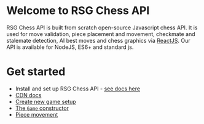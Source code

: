# Welcome to RSG Chess API

<div style="max-width: 950px; display: block;">
RSG Chess API is built from scratch open-source Javascript chess API. It is used for move validation, piece placement and movement, checkmate and stalemate detection, AI best moves and chess graphics via <a href="https://reactjs.org/" target="_blank">ReactJS</a>. Our API is available for NodeJS, ES6+ and standard js.
</div>

# Get started
- Install and set up RSG Chess API - [see docs here](/docs/api/install)
- [CDN docs](/docs/api/cdn)
- [Create new game setup](/docs/api/game-setup)
- [The `Game` constructor](/docs/api/game)
- [Piece movement](/docs/api/piece-movement)